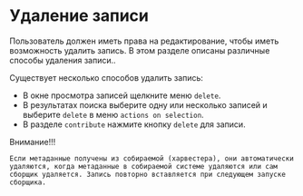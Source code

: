 # Удаление записи

Пользователь должен иметь права на редактирование, чтобы иметь возможность удалить запись. В этом разделе описаны различные способы удаления записи..

Существует несколько способов удалить запись:

- В окне просмотра записей щелкните меню `delete`.
- В результатах поиска выберите одну или несколько записей и выберите `delete` в меню `actions on selection`.
- В разделе `contribute` нажмите кнопку `delete` для записи.

Внимание!!!

    Если метаданные получены из собираемой (харвестера), они автоматически удаляются, когда метаданные в собираемой системе удаляются или сам сборщик удаляется. Запись повторно вставляется при следующем запуске сборщика.
